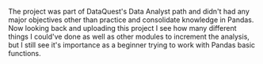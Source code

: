 The project was part of DataQuest's Data Analyst path and didn't had any major objectives other than practice and consolidate knowledge in Pandas. Now looking back and uploading this project I see how many different things I could've done as well as other modules to increment the analysis, but I still see it's importance as a beginner trying to work with Pandas basic functions.
